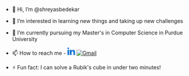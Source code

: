 - 👋 Hi, I’m @shreyasbedekar

- 👀 I’m interested in learning new things and taking up new challenges
  
- 🌱 I’m currently pursuing my Master's in Computer Science in Purdue University
  
- 📫 How to reach me -
     [<img src="https://raw.githubusercontent.com/teamedwardforever/Readme-Generator/71f25dd8b98329b168142a6b782a107b75eab178/svg/Social/linked-in-alt.svg" alt="LinkedIn" width="20" height="20">](https://www.linkedin.com/in/shreyasbedekar24/) [<img src="https://www.google.com/images/icons/product/gmail-32.png" alt="Gmail" width="20" height="20">](mailto:2012shreyasbedekar@gmail.com)

- ⚡ Fun fact: I can solve a Rubik's cube in under two minutes!

<!---
shreyasbedekar/shreyasbedekar is a ✨ special ✨ repository because its `README.md` (this file) appears on your GitHub profile.
You can click the Preview link to take a look at your changes.
--->

